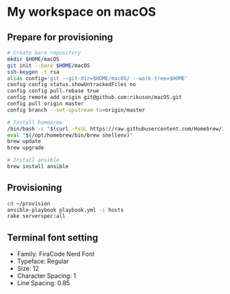 # My workspace on macOS

## Prepare for provisioning

```bash
# Create bare repository
mkdir $HOME/macOS
git init --bare $HOME/macOS
ssh-keygen -t rsa
alias config='git --git-dir=$HOME/macOS/ --work-tree=$HOME'
config config status.showUntrackedFiles no
config config pull.rebase true
config remote add origin git@github.com:rikuson/macOS.git
config pull origin master
config branch --set-upstream-to=origin/master

# Install homebrew
/bin/bash -c "$(curl -fsSL https://raw.githubusercontent.com/Homebrew/install/HEAD/install.sh)"
eval "$(/opt/homebrew/bin/brew shellenv)"
brew update
brew upgrade

# Install ansible
brew install ansible
```
## Provisioning

```bash
cd ~/provision
ansible-playbook playbook.yml -i hosts
rake serverspec:all
```

## Terminal font setting

- Family: FiraCode Nerd Font
- Typeface: Regular
- Size: 12
- Character Spacing: 1
- Line Spacing: 0.85
